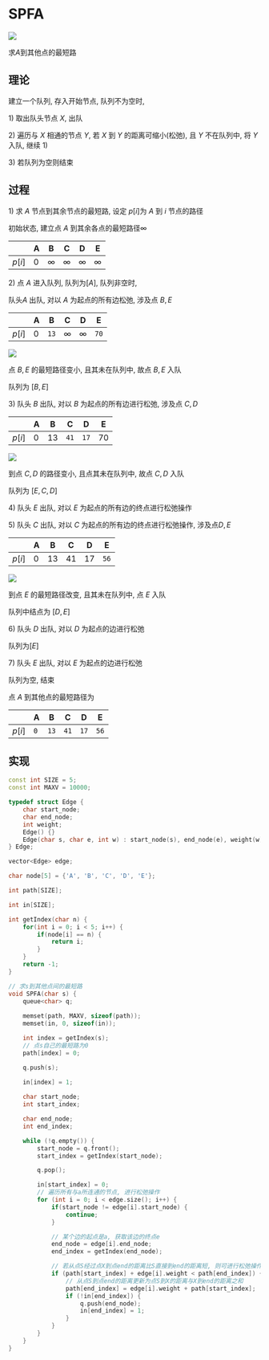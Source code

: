 <!--
 * @Description: 
 * @Version: 1.0
 * @Author: dalao
 * @Email: dalao@xxx.com
 * @Date: 2022-02-13 19:00:24
 * @LastEditors: dalao
 * @LastEditTime: 2023-03-18 00:18:38
-->


# SPFA


![](https://cdn.hurra.ltd/img/2022-4-4-0152.svg)


求$A$到其他点的最短路



## 理论


建立一个队列, 存入开始节点, 队列不为空时, 

$1)$ 取出队头节点 $X$, 出队

$2)$ 遍历与 $X$ 相通的节点 $Y$, 若 $X$ 到 $Y$ 的距离可缩小(松弛), 且 $Y$ 不在队列中, 将 $Y$ 入队, 继续 $1)$

$3)$ 若队列为空则结束



## 过程


$1)$ 求 $A$ 节点到其余节点的最短路, 设定 $p[i]$为 $A$ 到 $i$ 节点的路径

初始状态, 建立点 $A$ 到其余各点的最短路径$∞$

|        | A   | B   | C   | D   | E   |
| ------ | --- | --- | --- | --- | --- |
| $p[i]$ | $0$ | $∞$ | $∞$ | $∞$ | $∞$ |


$2)$ 点 $A$ 进入队列, 队列为$[A]$, 队列非空时, 

队头$A$ 出队, 对以 $A$ 为起点的所有边松弛, 涉及点 $B, E$

|        | A   | B    | C   | D   | E    |
| ------ | --- | ---- | --- | --- | ---- |
| $p[i]$ | $0$ | `13` | $∞$ | $∞$ | `70` |

![](https://cdn.hurra.ltd/img/2022-4-4-0156.svg)

点 $B, E$ 的最短路径变小, 且其未在队列中, 故点 $B, E$ 入队

队列为 $[B, E]$


$3)$ 队头 $B$ 出队, 对以 $B$ 为起点的所有边进行松弛, 涉及点 $C, D$

|        | A   | B    | C    | D    | E    |
| ------ | --- | ---- | ---- | ---- | ---- |
| $p[i]$ | $0$ | $13$ | `41` | `17` | $70$ |

![](https://cdn.hurra.ltd/img/2022-4-4-0158.svg)

到点 $C, D$ 的路径变小, 且点其未在队列中, 故点 $C, D$ 入队

队列为 $[E, C, D]$


$4)$ 队头 $E$ 出队, 对以 $E$ 为起点的所有边的终点进行松弛操作


$5)$ 队头 $C$ 出队, 对以 $C$ 为起点的所有边的终点进行松弛操作, 涉及点$D, E$

|        | A   | B    | C    | D    | E    |
| ------ | --- | ---- | ---- | ---- | ---- |
| $p[i]$ | $0$ | $13$ | $41$ | $17$ | `56` |

![](https://cdn.hurra.ltd/img/2022-4-4-0159.svg)

到点 $E$ 的最短路径改变, 且其未在队列中, 点 $E$ 入队

队列中结点为 $[D, E]$


$6)$ 队头 $D$ 出队, 对以 $D$ 为起点的边进行松弛

队列为$[E]$


$7)$ 队头 $E$ 出队, 对以 $E$ 为起点的边进行松弛

队列为空, 结束

点 $A$ 到其他点的最短路径为

|        | A   | B    | C    | D    | E    |
| ------ | --- | ---- | ---- | ---- | ---- |
| $p[i]$ | `0` | `13` | `41` | `17` | `56` |



## 实现

```c++
const int SIZE = 5;
const int MAXV = 10000;

typedef struct Edge {
    char start_node;
    char end_node;
    int weight;
    Edge() {}
    Edge(char s, char e, int w) : start_node(s), end_node(e), weight(w) {}
} Edge;

vector<Edge> edge;

char node[5] = {'A', 'B', 'C', 'D', 'E'};

int path[SIZE];

int in[SIZE];

int getIndex(char n) {
    for(int i = 0; i < 5; i++) {
        if(node[i] == n) {
            return i;
        }
    }
    return -1;
}

// 求s到其他点间的最短路
void SPFA(char s) {
    queue<char> q;
    
    memset(path, MAXV, sizeof(path));
    memset(in, 0, sizeof(in));

    int index = getIndex(s);
    // 点s自己的最短路为0
    path[index] = 0;

    q.push(s);

    in[index] = 1;
    
    char start_node;
    int start_index;

    char end_node;
    int end_index;

    while (!q.empty()) {
        start_node = q.front();
        start_index = getIndex(start_node);

        q.pop();

        in[start_index] = 0;
        // 遍历所有与a所连通的节点, 进行松弛操作
        for (int i = 0; i < edge.size(); i++) {
            if(start_node != edge[i].start_node) {
                continue;
            }

            // 某个边的起点是a, 获取该边的终点e
            end_node = edge[i].end_node;
            end_index = getIndex(end_node);

            // 若从点S经过点X到点end的距离比S直接到end的距离短, 则可进行松弛操作
            if (path[start_index] + edge[i].weight < path[end_index]) {
                // 从点S到点end的距离更新为点S到X的距离与X到end的距离之和
                path[end_index] = edge[i].weight + path[start_index];
                if (!in[end_index]) {
                    q.push(end_node);
                    in[end_index] = 1;
                }
            }
        }
    }
}
```